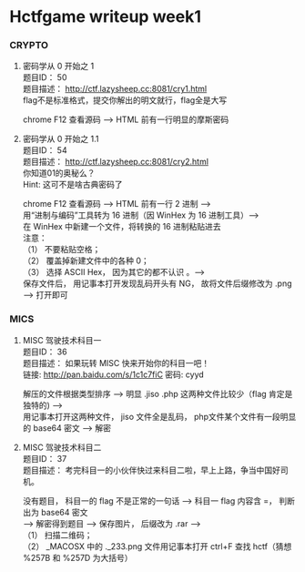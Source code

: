 # Hctfgame writeup week1

### CRYPTO ###
>   
 1. 密码学从 0 开始之 1  
    题目ID： 50  
    题目描述： http://ctf.lazysheep.cc:8081/cry1.html  
    flag不是标准格式，提交你解出的明文就行，flag全是大写  
    
    chrome F12 查看源码 --> HTML 前有一行明显的摩斯密码  
>    
 2. 密码学从 0 开始之 1.1  
    题目ID： 54  
    题目描述： http://ctf.lazysheep.cc:8081/cry2.html  
    你知道01的奥秘么？  
    Hint: 这可不是啥古典密码了  
    
    chrome F12 查看源码 --> HTML 前有一行 2 进制 -->  
    用“进制与编码”工具转为 16 进制（因 WinHex 为 16 进制工具）-->  
    在 WinHex 中新建一个文件，将转换的 16 进制粘贴进去  
    注意：  
    （1） 不要粘贴空格；  
    （2） 覆盖掉新建文件中的各种 0；  
    （3） 选择 ASCII Hex， 因为其它的都不认识 。-->  
    保存文件后， 用记事本打开发现乱码开头有 NG， 故将文件后缀修改为 .png --> 打开即可 
   
### MICS ###
> 
 1. MISC 驾驶技术科目一  
    题目ID： 36  
    题目描述： 如果玩转 MISC 快来开始你的科目一吧！  
    链接: http://pan.baidu.com/s/1c1c7fiC 密码: cyyd  
    
    解压的文件根据类型排序 --> 明显 .jiso  .php 这两种文件比较少（flag 肯定是独特的) -->  
    用记事本打开这两种文件， jiso 文件全是乱码， php文件某个文件有一段明显的 base64 密文 --> 解密  
> 
 2. MISC 驾驶技术科目二  
    题目ID： 37  
    题目描述： 考完科目一的小伙伴快过来科目二啦，早上上路，争当中国好司机。  
    
    没有题目， 科目一的 flag 不是正常的一句话 --> 科目一 flag 内容含 =， 判断出为 base64 密文  
    --> 解密得到题目 --> 保存图片， 后缀改为 .rar -->  
    （1） 扫描二维码；  
    （2） _MACOSX 中的 ._233.png 文件用记事本打开 ctrl+F 查找 hctf（猜想 %257B 和 %257D 为大括号）
    

 